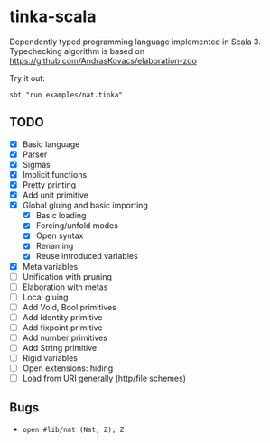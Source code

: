# tinka-scala

Dependently typed programming language implemented in Scala 3.
Typechecking algorithm is based on https://github.com/AndrasKovacs/elaboration-zoo

Try it out:

```
sbt "run examples/nat.tinka"
```

## TODO
- [x] Basic language
- [x] Parser
- [x] Sigmas
- [x] Implicit functions
- [x] Pretty printing
- [x] Add unit primitive
- [x] Global gluing and basic importing
  - [x] Basic loading
  - [x] Forcing/unfold modes
  - [x] Open syntax
  - [x] Renaming
  - [x] Reuse introduced variables
- [x] Meta variables
- [ ] Unification with pruning
- [ ] Elaboration with metas
- [ ] Local gluing
- [ ] Add Void, Bool primitives
- [ ] Add Identity primitive
- [ ] Add fixpoint primitive
- [ ] Add number primitives
- [ ] Add String primitive
- [ ] Rigid variables
- [ ] Open extensions: hiding
- [ ] Load from URI generally (http/file schemes)

## Bugs
- `open #lib/nat (Nat, Z); Z`
